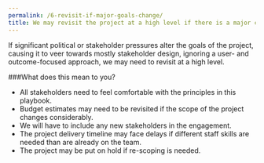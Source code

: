 ```yaml
---
permalink: /6-revisit-if-major-goals-change/
title: We may revisit the project at a high level if there is a major change in project goals
---
```


If significant political or stakeholder pressures alter the goals of the project, causing it to veer towards mostly stakeholder design, ignoring a user- and outcome-focused approach, we may need to revisit at a high level.

###What does this mean to you?

- All stakeholders need to feel comfortable with the principles in this playbook.
- Budget estimates may need to be revisited if the scope of the project changes considerably.
- We will have to include any new stakeholders in the engagement.
- The project delivery timeline may face delays if different staff skills are needed than are already on the team. 
- The project may be put on hold if re-scoping is needed.
